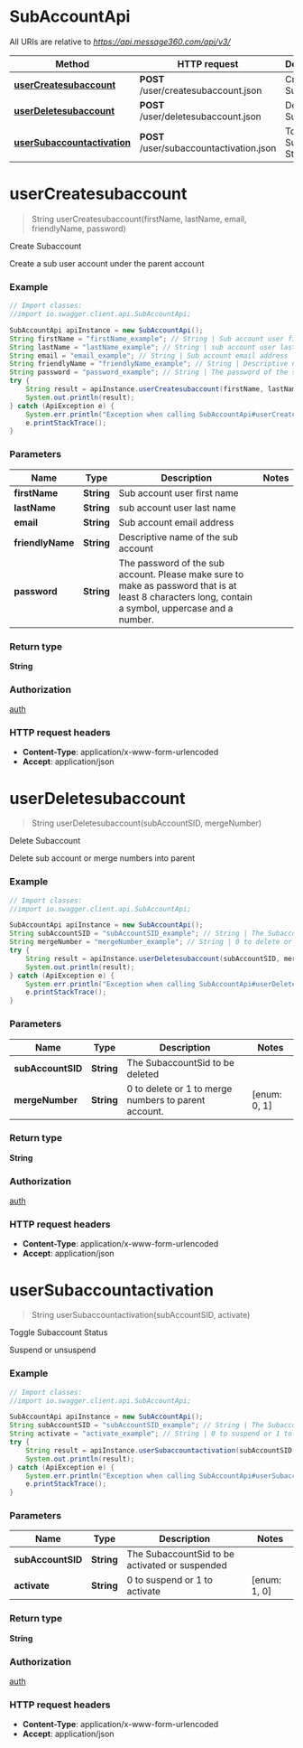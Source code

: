 # SubAccountApi

All URIs are relative to *https://api.message360.com/api/v3/*

Method | HTTP request | Description
------------- | ------------- | -------------
[**userCreatesubaccount**](SubAccountApi.md#userCreatesubaccount) | **POST** /user/createsubaccount.json | Create Subaccount
[**userDeletesubaccount**](SubAccountApi.md#userDeletesubaccount) | **POST** /user/deletesubaccount.json | Delete Subaccount
[**userSubaccountactivation**](SubAccountApi.md#userSubaccountactivation) | **POST** /user/subaccountactivation.json | Toggle Subaccount Status


<a name="userCreatesubaccount"></a>
# **userCreatesubaccount**
> String userCreatesubaccount(firstName, lastName, email, friendlyName, password)

Create Subaccount

Create a sub user account under the parent account

### Example
```java
// Import classes:
//import io.swagger.client.api.SubAccountApi;

SubAccountApi apiInstance = new SubAccountApi();
String firstName = "firstName_example"; // String | Sub account user first name
String lastName = "lastName_example"; // String | sub account user last name
String email = "email_example"; // String | Sub account email address
String friendlyName = "friendlyName_example"; // String | Descriptive name of the sub account
String password = "password_example"; // String | The password of the sub account.  Please make sure to make as password that is at least 8 characters long, contain a symbol, uppercase and a number.
try {
    String result = apiInstance.userCreatesubaccount(firstName, lastName, email, friendlyName, password);
    System.out.println(result);
} catch (ApiException e) {
    System.err.println("Exception when calling SubAccountApi#userCreatesubaccount");
    e.printStackTrace();
}
```

### Parameters

Name | Type | Description  | Notes
------------- | ------------- | ------------- | -------------
 **firstName** | **String**| Sub account user first name |
 **lastName** | **String**| sub account user last name |
 **email** | **String**| Sub account email address |
 **friendlyName** | **String**| Descriptive name of the sub account |
 **password** | **String**| The password of the sub account.  Please make sure to make as password that is at least 8 characters long, contain a symbol, uppercase and a number. |

### Return type

**String**

### Authorization

[auth](../README.md#auth)

### HTTP request headers

 - **Content-Type**: application/x-www-form-urlencoded
 - **Accept**: application/json

<a name="userDeletesubaccount"></a>
# **userDeletesubaccount**
> String userDeletesubaccount(subAccountSID, mergeNumber)

Delete Subaccount

Delete sub account or merge numbers into parent

### Example
```java
// Import classes:
//import io.swagger.client.api.SubAccountApi;

SubAccountApi apiInstance = new SubAccountApi();
String subAccountSID = "subAccountSID_example"; // String | The SubaccountSid to be deleted
String mergeNumber = "mergeNumber_example"; // String | 0 to delete or 1 to merge numbers to parent account.
try {
    String result = apiInstance.userDeletesubaccount(subAccountSID, mergeNumber);
    System.out.println(result);
} catch (ApiException e) {
    System.err.println("Exception when calling SubAccountApi#userDeletesubaccount");
    e.printStackTrace();
}
```

### Parameters

Name | Type | Description  | Notes
------------- | ------------- | ------------- | -------------
 **subAccountSID** | **String**| The SubaccountSid to be deleted |
 **mergeNumber** | **String**| 0 to delete or 1 to merge numbers to parent account. | [enum: 0, 1]

### Return type

**String**

### Authorization

[auth](../README.md#auth)

### HTTP request headers

 - **Content-Type**: application/x-www-form-urlencoded
 - **Accept**: application/json

<a name="userSubaccountactivation"></a>
# **userSubaccountactivation**
> String userSubaccountactivation(subAccountSID, activate)

Toggle Subaccount Status

Suspend or unsuspend

### Example
```java
// Import classes:
//import io.swagger.client.api.SubAccountApi;

SubAccountApi apiInstance = new SubAccountApi();
String subAccountSID = "subAccountSID_example"; // String | The SubaccountSid to be activated or suspended
String activate = "activate_example"; // String | 0 to suspend or 1 to activate
try {
    String result = apiInstance.userSubaccountactivation(subAccountSID, activate);
    System.out.println(result);
} catch (ApiException e) {
    System.err.println("Exception when calling SubAccountApi#userSubaccountactivation");
    e.printStackTrace();
}
```

### Parameters

Name | Type | Description  | Notes
------------- | ------------- | ------------- | -------------
 **subAccountSID** | **String**| The SubaccountSid to be activated or suspended |
 **activate** | **String**| 0 to suspend or 1 to activate | [enum: 1, 0]

### Return type

**String**

### Authorization

[auth](../README.md#auth)

### HTTP request headers

 - **Content-Type**: application/x-www-form-urlencoded
 - **Accept**: application/json

